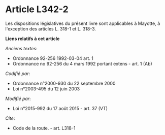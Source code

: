 # Article L342-2

Les dispositions législatives du présent livre sont applicables à Mayotte, à l'exception des articles L. 318-1 et L. 318-3.

**Liens relatifs à cet article**

_Anciens textes_:

  - Ordonnance 92-256 1992-03-04 art. 1
  - Ordonnance no 92-256 du 4 mars 1992 portant extens - art. 1 (Ab)

_Codifié par_:

  - Ordonnance n°2000-930 du 22 septembre 2000
  - Loi n°2003-495 du 12 juin 2003

_Modifié par_:

  - Loi n°2015-992 du 17 août 2015 - art. 37 (VT)

_Cite_:

  - Code de la route. - art. L318-1
